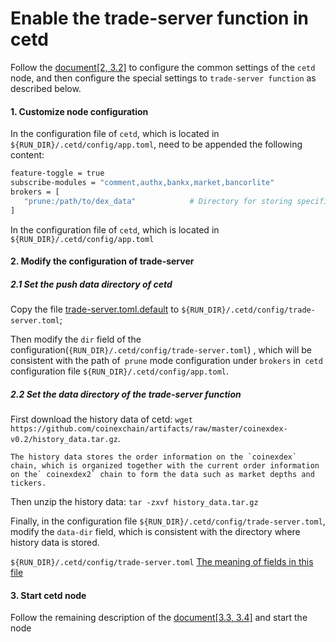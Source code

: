 # Enable the trade-server function in cetd



Follow the [document[2,  3.2]](AtlantisHardForkGuide.en.md) to configure the common settings of the `cetd` node, and then configure the special settings to `trade-server function` as described below.


#### 1. Customize node configuration

In the configuration file of `cetd`, which is located in `${RUN_DIR}/.cetd/config/app.toml`, need to be appended the following content:

```bash
feature-toggle = true 
subscribe-modules = "comment,authx,bankx,market,bancorlite" 
brokers = [
   "prune:/path/to/dex_data"            # Directory for storing specified node data </br>
]
```
In the configuration file of `cetd`, which is located in `${RUN_DIR}/.cetd/config/app.toml`

#### 2. Modify the configuration of trade-server 

##### 2.1 Set the push data directory of cetd

Copy the file [trade-server.toml.default](https://github.com/coinexchain/dex/blob/master/trade-server.toml.default) to `${RUN_DIR}/.cetd/config/trade-server.toml`; 

Then modify the `dir`  field of the configuration(`{RUN_DIR}/.cetd/config/trade-server.toml`) , which will be consistent with the path of` prune` mode configuration under `brokers` in` cetd` configuration file `${RUN_DIR}/.cetd/config/app.toml`.

##### 2.2 Set the data directory of the trade-server function

First download the history data of cetd:
 `wget https://github.com/coinexchain/artifacts/raw/master/coinexdex-v0.2/history_data.tar.gz`.

    The history data stores the order information on the `coinexdex` chain, which is organized together with the current order information on the` coinexdex2` chain to form the data such as market depths and tickers.

Then unzip the history data: `tar -zxvf history_data.tar.gz`

Finally, in the configuration file `${RUN_DIR}/.cetd/config/trade-server.toml`, modify the `data-dir` field, which is consistent with the directory where history data is stored.

`${RUN_DIR}/.cetd/config/trade-server.toml` [The meaning of fields in this file](https://github.com/coinexchain/trade-server/blob/master/docs/trade-server-deploy.md#%E9%85%8D%E7%BD%AE%E6%96%87%E4%BB%B6%E8%AF%B4%E6%98%8E)

#### 3. Start cetd node

Follow the remaining description of the [document[3.3,  3.4]](docs/AtlantisHardForkGuide.en.md) and start the node

